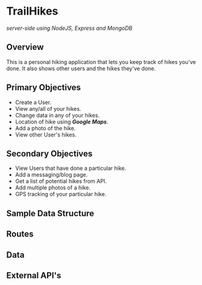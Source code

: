 # **TrailHikes**

_server-side using NodeJS, Express and MongoDB_

## Overview

This is a personal hiking application that lets you keep track of hikes you've done. It also shows other users and the hikes they've done.

## Primary Objectives

- Create a User.
- View any/all of your hikes.
- Change data in any of your hikes.
- Location of hike using **_Google Maps_**.
- Add a photo of the hike.
- View other User's hikes.

## Secondary Objectives

- View Users that have done a particular hike.
- Add a messaging/blog page.
- Get a list of potential hikes from API.
- Add multiple photos of a hike.
- GPS tracking of your particular hike.

## Sample Data Structure

## Routes

## Data

## External API's
